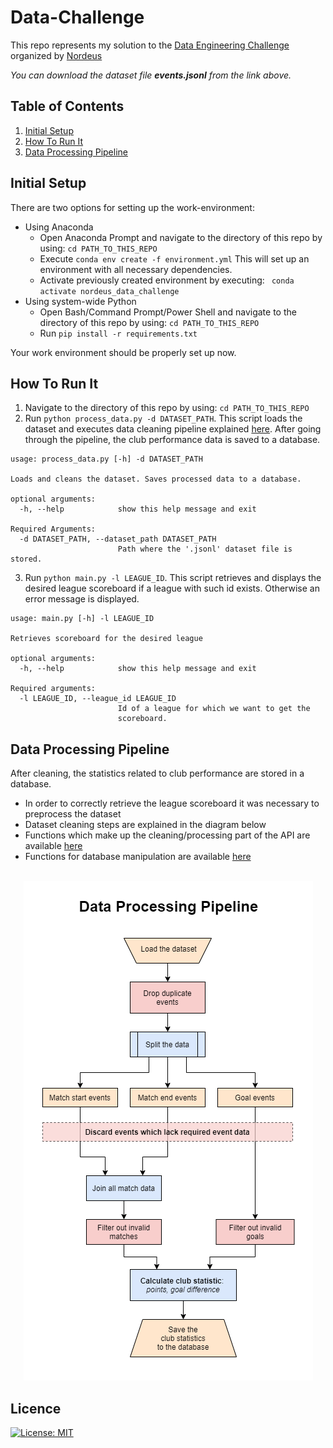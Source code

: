 # Data-Challenge

This repo represents my solution to the [Data Engineering Challenge](https://drive.google.com/drive/folders/1rKXXaTugmIvzbGov-pNMiHGWxlELFENc) organized by [Nordeus](https://nordeus.com/)

*You can download the dataset file __events.jsonl__ from the link above.*


## Table of Contents

1. [Initial Setup](#initial-setup)
2. [How To Run It](#how-to-run-it)
3. [Data Processing Pipeline](#data-processing-pipeline)


## Initial Setup
There are two options for setting up the work-environment:
* Using Anaconda 
    * Open Anaconda Prompt and navigate to the directory of this repo by using: ```cd PATH_TO_THIS_REPO```
    * Execute ``` conda env create -f environment.yml ``` This will set up an environment with all necessary dependencies. 
     * Activate previously created environment by executing: ``` conda activate nordeus_data_challenge```
* Using system-wide Python
    * Open Bash/Command Prompt/Power Shell and navigate to the directory of this repo by using: ```cd PATH_TO_THIS_REPO```
    * Run ```pip install -r requirements.txt```

Your work environment should be properly set up now.

## How To Run It
1. Navigate to the directory of this repo by using: ```cd PATH_TO_THIS_REPO```
2. Run ```python process_data.py -d DATASET_PATH```. This script loads the dataset and executes data cleaning pipeline explained [here](#data-processing-pipeline). After going through the pipeline, the club performance data is saved to a database.
```
usage: process_data.py [-h] -d DATASET_PATH

Loads and cleans the dataset. Saves processed data to a database.

optional arguments:
  -h, --help            show this help message and exit

Required Arguments:
  -d DATASET_PATH, --dataset_path DATASET_PATH
                        Path where the '.jsonl' dataset file is stored.
```
3. Run ```python main.py -l LEAGUE_ID```. This script retrieves and displays the desired league scoreboard if a league with such id exists. Otherwise an error message is displayed.
```
usage: main.py [-h] -l LEAGUE_ID

Retrieves scoreboard for the desired league

optional arguments:
  -h, --help            show this help message and exit

Required arguments:
  -l LEAGUE_ID, --league_id LEAGUE_ID
                        Id of a league for which we want to get the
                        scoreboard.
```

## Data Processing Pipeline

After cleaning, the statistics related to club performance are stored in a database.

* In order to correctly retrieve the league scoreboard it was necessary to preprocess the dataset
* Dataset cleaning steps are explained in the diagram below
* Functions which make up the cleaning/processing part of the API are available [here](utils/utils.py)
* Functions for database manipulation are available [here](utils/database_utils.py)
<br></br>
<p align="center">
  <img src=".\\data_processing_pipeline.png" />
</p>

## Licence
[![License: MIT](https://img.shields.io/badge/License-MIT-yellow.svg)](https://opensource.org/licenses/MIT)
